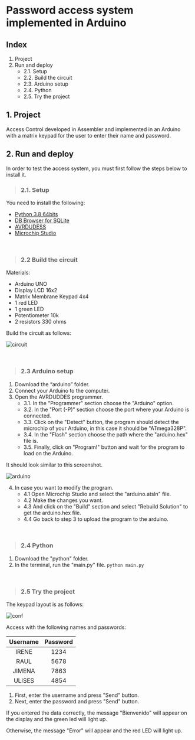 # Password access system implemented in Arduino
## Index
1. Project
2. Run and deploy
   - 2.1. Setup
   - 2.2. Build the circuit
   - 2.3. Arduino setup
   - 2.4. Python
   - 2.5. Try the project 


## 1. Project 
Access Control developed in Assembler and implemented in an Arduino with a matrix keypad for the user to enter their name and password.

## 2. Run and deploy
In order to test the access system, you must first follow the steps below to install it.

> ### 2.1. Setup
You need to install the following:
* [Python 3.8 64bits](https://www.python.org/downloads/)
* [DB Browser for SQLite](https://sqlitebrowser.org/dl/)
* [AVRDUDESS](https://github.com/IreneLopezM/Password-access-system-implemented-in-Arduino/raw/main/setup-AVRDUDESS-2.4.exe)
* [Microchip Studio](https://www.microchip.com/en-us/tools-resources/develop/microchip-studio#Downloads)

<br>

> ### 2.2 Build the circuit
Materials:
* Arduino UNO
* Display LCD 16x2
* Matrix Membrane Keypad 4x4
* 1 red LED
* 1 green LED
* Potentiometer 10k
* 2 resistors 330 ohms 

Build the circuit as follows:

![circuit](https://user-images.githubusercontent.com/107958147/221370532-595e8fca-23ef-4cf1-a3ca-a7515763cca8.JPG)

<br>

> ### 2.3 Arduino setup 
1. Download the “arduino” folder.
2. Connect your Arduino to the computer.
3. Open the AVRDUDDES programmer.
   - 3.1. In the "Programmer" section choose the "Arduino" option.
   - 3.2. In the "Port (-P)" section choose the port where your Arduino is connected.
   - 3.3. Click on the "Detect" button, the program should detect the microchip of your Arduino, in this case it should be "ATmega328P".
   - 3.4. In the "Flash" section choose the path where the "arduino.hex" file is.
   - 3.5. Finally, click on "Program!" button and wait for the program to load on the Arduino.

It should look similar to this screenshot.

![arduino](https://user-images.githubusercontent.com/107958147/221370524-4b6879d2-1550-42c9-9289-6f68f52075d5.JPG)

4. In case you want to modify the program.
   - 4.1 Open Microchip Studio and select the "arduino.atsln" file.
   - 4.2 Make the changes you want.
   - 4.3 And click on the "Build" section and select "Rebuild Solution" to get the arduino.hex file.
   - 4.4 Go back to step 3 to upload the program to the arduino.

<br>

> ### 2.4 Python
1. Download the "python" folder. 
2. In the terminal, run the "main.py" file. `python main.py`

<br>

> ### 2.5 Try the project
The keypad layout is as follows:

![conf](https://user-images.githubusercontent.com/107958147/221371524-3d293e17-b5f3-4180-9a79-9a6001cdf269.JPG)

Access with the following names and passwords:

| Username | Password |
|  :---:   |  :---:   |
|  IRENE   |   1234   |
|   RAUL   |   5678   |
|  JIMENA  |   7863   |
|  ULISES  |   4854   |

1.	First, enter the username and press "Send" button.
2.	Next, enter the password and press "Send" button.

If you entered the data correctly, the message "Bienvenido" will appear on the display and the green led will light up.

Otherwise, the message "Error" will appear and the red LED will light up.

